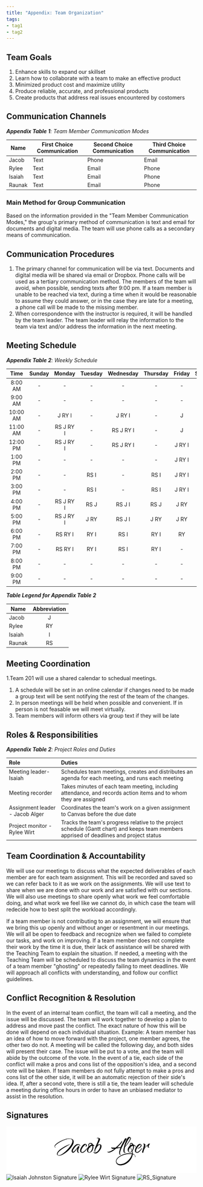 ```yaml
---
title: "Appendix: Team Organization"
tags:
- tag1
- tag2
---
```


## Team Goals

1. Enhance skills to expand our skillset
2. Learn how to collaborate with a team to make an effective product
3. Minimized product cost and maximize utility
4. Produce reliable, accurate, and professional products
5. Create products that address real issues encountered by costomers

## Communication Channels

_**Appendix Table 1**: Team Member Communication Modes_

|Name                 | First Choice Communication | Second Choice Communication | Third Choice Communication |
|---------------------|----------------------------|-----------------------------|----------------------------|
|Jacob |  Text | Phone | Email |
|Rylee |  Text | Email | Phone |
|Isaiah |  Text | Email | Phone |
|Raunak |  Text | Email | Phone |

### Main Method for Group Communication

Based on the information provided in the "Team Member Communication Modes," the group's primary method of communication is text and email for documents and digital media. The team will use phone calls as a secondary means of communication.
 
## Communication Procedures

1. The primary channel for communication will be via text. Documents and digital media will be shared via email or Dropbox. Phone calls will be used as a tertiary communication method. The members of the team will avoid, when possible, sending texts after 9:00 pm. If a team member is unable to be reached via text, during a time when it would be reasonable to assume they could answer, or in the case they are late for a meeting, a phone call will be made to the missing member.
2. When correspondence with the instructor is required, it will be handled by the team leader. The team leader will relay the information to the team via text and/or address the information in the next meeting.

## Meeting Schedule

_**Appendix Table 2**: Weekly Schedule_

| Time | Sunday | Monday | Tuesday | Wednesday | Thursday | Friday | Saturday |
| :------: | :----: | :----: | :----: | :----: | :----: | :----: | :-----: |
| 8:00 AM | - | - | - | - | - | - | - |
| 9:00 AM | - | - | - | - | - | - | - |
| 10:00 AM | - | J RY I | - | J RY I | - | J | - |
| 11:00 AM | - | RS J RY I | - | RS J RY I | - | J | - |
| 12:00 PM | - | RS J RY I | - | RS J RY I | - | J RY I | RS RY |
| 1:00 PM | - | - | - | - | - | J RY I | RS RY |
| 2:00 PM | - | - | RS I | - | RS I | J RY I | RY |
| 3:00 PM | - | - | RS I | - | RS I | J RY I | RY |
| 4:00 PM | - | RS J RY I | RS J | RS J I | RS J | J RY | RY |
| 5:00 PM | - | RS J RY I | J RY | RS J I | J RY | J RY | RY |
| 6:00 PM | - | RS RY I | RY I | RS I | RY I | RY | RY |
| 7:00 PM | - | RS RY I | RY I | RS I | RY I | - | - |
| 8:00 PM | - | - | - | - | - | - | - |
| 9:00 PM | - | - | - | - | - | - | - |

_**Table Legend for Appendix Table 2**_

| Name | Abbreviation |
| ----- | :------: |
| Jacob | J |
| Rylee | RY |
| Isaiah | I |
| Raunak | RS |


## Meeting Coordination

1.Team 201 will use a shared calendar to schedual meetings.
1. A schedule will be set in an online calendar if changes need to be made a group text will be sent notifying the rest of the team of the changes.
1. In person meetings will be held when possible and convenient. If in person is not feasable we will meet virtually.
1. Team members will inform others via group text if they will be late

## Roles & Responsibilities

_**Appendix Table 2**: Project Roles and Duties_

| **Role**          | **Duties**                                                                                                                                |
| :---------------- | :---------------------------------------------------------------------------------------------------------------------------------------- |
| Meeting leader-Isaiah   | Schedules team meetings, creates and distributes an agenda for each meeting, and runs each meeting                                        |
| Meeting recorder  | Takes minutes of each team meeting, including attendance, and records action items and to whom they are assigned                          |
| Assignment leader - Jacob Alger | Coordinates the team's work on a given assignment to Canvas before the due date                                                           |
| Project monitor - Rylee Wirt   | Tracks the team's progress relative to the project schedule (Gantt chart) and keeps team members apprised of deadlines and project status |

## Team Coordination & Accountability

We will use our meetings to discuss what the expected deliverables of each member are for each team assignment. This will be recorded and saved so we can refer back to it as we work on the assignments. We will use text to share when we are done with our work and are satisfied with our sections. We will also use meetings to share openly what work we feel comfortable doing, and what work we feel like we cannot do, in which case the team will redecide how to best split the workload accordingly.

If a team member is not contributing to an assignment, we will ensure that we bring this up openly and without anger or resentment in our meetings. We will all be open to feedback and recognize when we failed to complete our tasks, and work on improving. If a team member does not complete their work by the time it is due, their lack of assistance will be shared with the Teaching Team to explain the situation. If needed, a meeting with the Teaching Team will be scheduled to discuss the team dynamics in the event of a team member "ghosting" or repeatedly failing to meet deadlines. We will approach all conflicts with understanding, and follow our conflict guidelines.

## Conflict Recognition & Resolution

In the event of an internal team conflict, the team will call a meeting, and the issue will be discussed. The team will work together to develop a plan to address and move past the conflict. The exact nature of how this will be done will depend on each individual situation.
Example: A team member has an idea of how to move forward with the project, one member agrees, the other two do not. A meeting will be called the following day, and both sides will present their case. The issue will be put to a vote, and the team will abide by the outcome of the vote. In the event of a tie, each side of the conflict will make a pros and cons list of the opposition's idea, and a second vote will be taken. If team members do not fully attempt to make a pros and cons list of the other side, it will be an automatic rejection of their side's idea. If, after a second vote, there is still a tie, the team leader will schedule a meeting during office hours in order to have an unbiased mediator to assist in the resolution.


## Signatures

![Jacob Alger's Signature](Jacob_Alger_Signature.png)
<img width="400" height="100" alt="Isaiah Johnston Signature" src="https://github.com/user-attachments/assets/19d37ea2-dcfd-4f2f-b622-4bad84ef850b" />
<img width="500" height="150" alt="Rylee Wirt Signature" src="https://github.com/user-attachments/assets/40761c5b-e21f-4780-b519-5a1fbb9af0dc" />
<img width="500" height="150" alt="RS_Signature" src="https://github.com/user-attachments/assets/dcfef1fb-f97a-45db-a6f9-bc4b45aa8b0a" />

